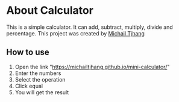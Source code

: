 # About Calculator
This is a simple calculator. It can add, subtract, multiply, divide and percentage. This project was created by [Michail Tjhang](https://github.com/michailtjhang)

## How to use
1. Open the link "https://michailtjhang.github.io/mini-calculator/"
2. Enter the numbers
3. Select the operation
4. Click equal
5. You will get the result
